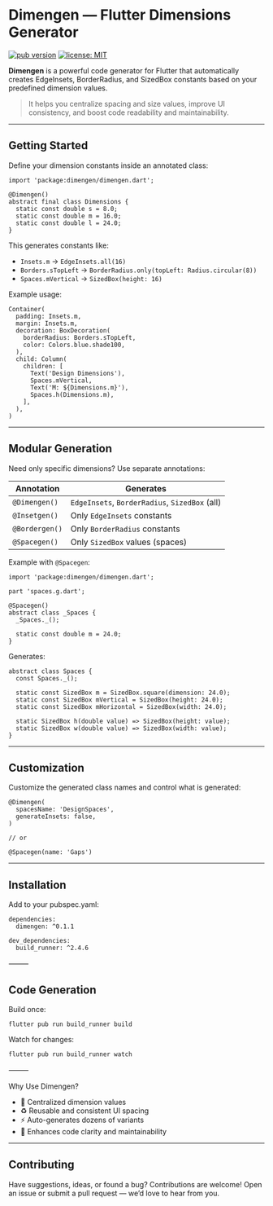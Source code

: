 # Dimengen — Flutter Dimensions Generator

[![pub version](https://img.shields.io/pub/v/dimengen.svg)](https://pub.dev/packages/dimengen)
[![license: MIT](https://img.shields.io/badge/license-MIT-blue.svg)](LICENSE)

**Dimengen** is a powerful code generator for Flutter that automatically creates EdgeInsets, BorderRadius, and SizedBox constants based on your predefined dimension values.

> It helps you centralize spacing and size values, improve UI consistency, and boost code readability and maintainability.

---

## Getting Started

Define your dimension constants inside an annotated class:

```
import 'package:dimengen/dimengen.dart';

@Dimengen()
abstract final class Dimensions {
  static const double s = 8.0;
  static const double m = 16.0;
  static const double l = 24.0;
}
```

This generates constants like:

- `Insets.m` → `EdgeInsets.all(16)`
- `Borders.sTopLeft` → `BorderRadius.only(topLeft: Radius.circular(8))`
- `Spaces.mVertical` → `SizedBox(height: 16)`

Example usage:

```
Container(
  padding: Insets.m,
  margin: Insets.m,
  decoration: BoxDecoration(
    borderRadius: Borders.sTopLeft,
    color: Colors.blue.shade100,
  ),
  child: Column(
    children: [
      Text('Design Dimensions'),
      Spaces.mVertical,
      Text('M: ${Dimensions.m}'),
      Spaces.h(Dimensions.m),
    ],
  ),
)
```

---

## Modular Generation

Need only specific dimensions? Use separate annotations:

| Annotation      | Generates                          |
|----------------|-------------------------------------|
| `@Dimengen()`  | `EdgeInsets`, `BorderRadius`, `SizedBox` (all) |
| `@Insetgen()`  | Only `EdgeInsets` constants         |
| `@Bordergen()` | Only `BorderRadius` constants       |
| `@Spacegen()`  | Only `SizedBox` values (spaces)     |

Example with `@Spacegen`:

```
import 'package:dimengen/dimengen.dart';

part 'spaces.g.dart';

@Spacegen()
abstract class _Spaces {
  _Spaces._();

  static const double m = 24.0;
}
```

Generates:

```
abstract class Spaces {
  const Spaces._();

  static const SizedBox m = SizedBox.square(dimension: 24.0);
  static const SizedBox mVertical = SizedBox(height: 24.0);
  static const SizedBox mHorizontal = SizedBox(width: 24.0);

  static SizedBox h(double value) => SizedBox(height: value);
  static SizedBox w(double value) => SizedBox(width: value);
}
```

---

## Customization

Customize the generated class names and control what is generated:

```
@Dimengen(
  spacesName: 'DesignSpaces',
  generateInsets: false,
)

// or

@Spacegen(name: 'Gaps')
```

---

## Installation

Add to your pubspec.yaml:

```
dependencies:
  dimengen: ^0.1.1

dev_dependencies:
  build_runner: ^2.4.6
```

⸻

## Code Generation

Build once:

```
flutter pub run build_runner build
```

Watch for changes:

```
flutter pub run build_runner watch
```

⸻

Why Use Dimengen?
- 📐 Centralized dimension values
- ♻️ Reusable and consistent UI spacing
- ⚡ Auto-generates dozens of variants
- 👀 Enhances code clarity and maintainability

---

## Contributing

Have suggestions, ideas, or found a bug? Contributions are welcome!
Open an issue or submit a pull request — we’d love to hear from you.
